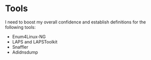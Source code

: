 # Tools

I need to boost my overall confidence and establish definitions for the following tools:

* Enum4Linux-NG
* LAPS and LAPSToolkit
* Snaffler
* Adidnsdump
